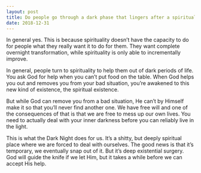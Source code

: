 ```yaml
---
layout: post
title: Do people go through a dark phase that lingers after a spiritual awakening?
date: 2018-12-31
---
```


<p>In general yes. This is because spirituality doesn’t have the capacity to do for people what they really want it to do for them. They want complete overnight transformation, while spirituality is only able to incrementally improve.</p><p>In general, people turn to spirituality to help them out of dark periods of life. You ask God for help when you can’t put food on the table. When God helps you out and removes you from your bad situation, you’re awakened to this new kind of existence, the spiritual existence.</p><p>But while God can remove you from a bad situation, He can’t by Himself make it so that you’ll never find another one. We have free will and one of the consequences of that is that we are free to mess up our own lives. You need to actually deal with your inner darkness before you can reliably live in the light.</p><p>This is what the Dark Night does for us. It’s a shitty, but deeply spiritual place where we are forced to deal with ourselves. The good news is that it’s temporary, we eventually snap out of it. But it’s deep existential surgery. God will guide the knife if we let Him, but it takes a while before we can accept His help.</p>
